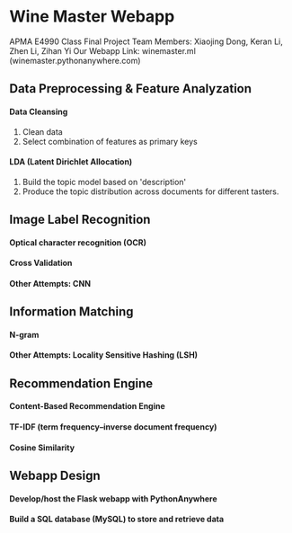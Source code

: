 # Wine Master Webapp
APMA E4990 Class Final Project
Team Members: Xiaojing Dong, Keran Li, Zhen Li, Zihan Yi
Our Webapp Link: winemaster.ml (winemaster.pythonanywhere.com)

## Data Preprocessing & Feature Analyzation
#### Data Cleansing 
1. Clean data
2. Select combination of features as primary keys
#### LDA (Latent Dirichlet Allocation)
1. Build the topic model based on 'description'
2. Produce the topic distribution across documents for different tasters.

## Image Label Recognition
#### Optical character recognition (OCR)
#### Cross Validation
#### Other Attempts: CNN

## Information Matching
#### N-gram
#### Other Attempts: Locality Sensitive Hashing (LSH)


## Recommendation Engine
#### Content-Based Recommendation Engine
#### TF-IDF (term frequency–inverse document frequency)
#### Cosine Similarity


## Webapp Design
#### Develop/host the Flask webapp with PythonAnywhere
#### Build a SQL database (MySQL) to store and retrieve data



